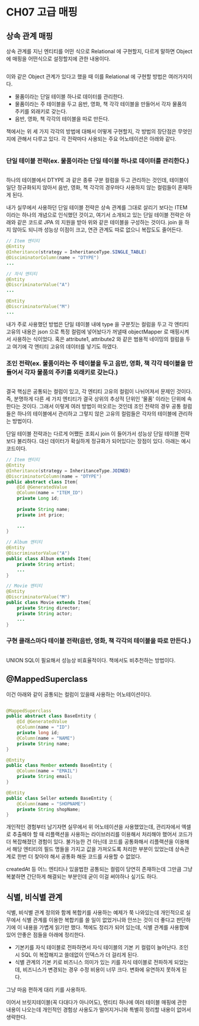 # CH07 고급 매핑

## 상속 관계 매핑

상속 관계를 지닌 엔티티를 어떤 식으로 Relational 에 구현할지, 다르게 말하면 Object에 매핑을 어떤식으로 설정할지에 관한 내용이다.

<figure><img src="../../.gitbook/assets/image (24) (1) (1).png" alt=""><figcaption></figcaption></figure>

이와 같은 Object 관계가 있다고 했을 때 이를 Relational 에 구현할 방법은 여러가지이다.

* 물품이라는 단일 테이블 하나로 데이터를 관리한다.
* 물품이라는 주 테이블을 두고 음반, 영화, 책 각각 테이블을 만들어서 각자 물품의 주키를 외래키로 갖는다.
* 음반, 영화, 책 각각의 테이블을 따로 만든다.

책에서는 위 세 가지 각각의 방법에 대해서 어떻게 구현할지, 각 방법의 장단점은 무엇인지에 관해서 다루고 있다. 각 전략마다 사용되는 주요 어노테이션은 아래와 같다.

<figure><img src="../../.gitbook/assets/image.png" alt=""><figcaption></figcaption></figure>

### 단일 테이블 전략(ex. 물품이라는 단일 테이블 하나로 데이터를 관리한다.)

<figure><img src="../../.gitbook/assets/image (10) (1).png" alt=""><figcaption></figcaption></figure>

하나의 테이블에서 DTYPE 과 같은 종류 구분 컬럼을 두고 관리하는 것인데, 테이블이 일단 정규화되지 않아서 음반, 영화, 책 각각의 경우마다 사용하지 않는 컬럼들이 혼재하게 된다.

내가 실무에서 사용하던 단일 테이블 전략은 상속 관계를 그대로 살리기 보다는 ITEM 이라는 하나의 개념으로 인식했던 것이고, 여기서 소개되고 있는 단일 테이블 전략은 아래와 같은 코드로 JPA 의 지원을 받아 위와 같은 테이블을 구성하는 것이다. join 을 하지 않아도 되니까 성능상 이점이 크고, 연관 관계도 따로 없으니 복잡도도 줄어든다.

```java
// Item 엔티티
@Entity
@Inheritance(strategy = InheritanceType.SINGLE_TABLE)
@DisciminatorColumn(name = "DTYPE")
...

// 자식 엔티티
@Entity
@DiscriminatorValue("A")
...

@Entity
@DiscriminatorValue("M")
...
```

내가 주로 사용했던 방법은 단일 테이블 내에 type 을 구분짓는 컬럼을 두고 각 엔티티 고유의 내용은 json 으로 특정 컬럼에 넣어놨다가 꺼낼때 objectMapper 로 매핑시켜서 사용하는 식이었다. 혹은 attribute1, attribute2 와 같은 범용적 네이밍의 컬럼을 두고 여기에 각 엔티티 고유의 데이터를 넣기도 하였다.

### 조인 전략(ex. 물품이라는 주 테이블을 두고 음반, 영화, 책 각각 테이블을 만들어서 각자 물품의 주키를 외래키로 갖는다.)

<figure><img src="../../.gitbook/assets/image (23) (1) (1).png" alt=""><figcaption></figcaption></figure>

결국 핵심은 공통되는 컬럼이 있고, 각 엔티티 고유의 컬럼이 나뉘어져서 문제인 것이다. 즉, 분명하게 다른 세 가지 엔티티가 결국 상위의 추상적 단위인 '물품' 이라는 단위에 속한다는 것이다. 그래서 이렇게 여러 방법이 떠오르는 것인데 조인 전략의 경우 공통 컬럼들은 하나의 테이블에서 관리하고 그렇지 않은 고유의 컬럼들은 각자의 테이블에 관리하는 방법이다.

단일 테이블 전략과는 다르게 어쨌든 조회시 join 이 들어가서 성능상 단일 테이블 전략보다 불리하다. 대신 데이터가 확실하게 정규화가 되어있다는 장점이 있다. 아래는 예시 코드이다.

```java
// Item 엔티티
@Entity
@Inheritance(strategy = InheritanceType.JOINED)
@DiscriminatorColumn(name = "DTYPE")
public abstract class Item{
	@Id @GeneratedValue
	@Column(name = "ITEM_ID")
	private Long id;
	
	private String name;
	private int price;
	
	...
}

// Album 엔티티
@Entity
@DiscriminatorValue("A")
public class Album extends Item{
	private String artist;
	...
}

// Movie 엔티티
@Entity
@DiscriminatorValue("M")
public class Movie extends Item{
	private String director;
	private String actor;
	...
}
```

### 구현 클래스마다 테이블 전략(음반, 영화, 책 각각의 테이블을 따로 만든다.)

<figure><img src="../../.gitbook/assets/image (17).png" alt=""><figcaption></figcaption></figure>

UNION SQL이 필요해서 성능상 비효율적이다. 책에서도 비추천하는 방법이다.



## @MappedSuperclass

이건 아래와 같이 공통되는 컬럼이 있을때 사용하는 어노테이션이다.&#x20;

<figure><img src="../../.gitbook/assets/image (20) (1).png" alt=""><figcaption></figcaption></figure>

```java
@MappedSuperclass
public abstract class BaseEntity {
    @Id @GeneratedValue
    @Column(name = "ID")
    private long id;
    @Column(name = "NAME")
    private String name;
}

@Entity
public class Member extends BaseEntity {
    @Column(name = "EMAIL")
    private String email;
}

@Entity
public class Seller extends BaseEntity {
    @Column(name = "SHOPNAME")
    private String shopName;
}
```

개인적인 경험부터 남기자면 실무에서 위 어노테이션을 사용했었는데, 관리자에서 엑셀로 추출해야 할 때 리플랙션을 사용하는 라이브러리를 이용해서 처리해야 했어서 코드가 더 복잡해졌던 경험이 있다. 불가능한 건 아닌데 코드를 공통화해서 리플랙션을 이용해서 해당 엔티티의 필드 명들을 가지고 값을 가져오도록 처리한 부분이 있었는데 상속관계로 한번 더 찾아야 해서 공통화 해둔 코드를 사용할 수 없었다.

createdAt 등 어느 엔티티나 있을법한 공통되는 컬럼이 당연히 존재하는데 그만큼 그냥 복붙하면 간단하게 해결되는 부분인데 굳이 이걸 써야하나 싶기도 하다.

## 식별, 비식별 관계

식별, 비식별 관계 정의와 함께 복합키를 사용하는 예제가 쭉 나와있는데 개인적으로 실무에서 식별 관계를 이용한 복합키를 쓸 일이 없었거니와 안쓰는 것이 더 좋다고 판단하기에 이 내용을 가볍게 읽기만 했다. 책에도 정리가 되어 있는데, 식별 관계를 사용함에 있어 안좋은 점들을 아래에 정리한다.

* 기본키를 자식 테이블로 전파하면서 자식 테이블의 기본 키 컬럼이 늘어난다. 조인시 SQL 이 복잡해지고 쓸데없이 인덱스가 더 걸리게 된다.
* 식별 관계의 기본 키로 비즈니스 의미가 있는 키를 자식 테이블로 전파하게 되었는데, 비즈니스가 변경되는 경우 수정 비용이 너무 크다. 변화에 유연하지 못하게 된다.

그냥 마음 편하게 대리 키를 사용하자.



이어서 브릿지테이블(꼭 다대다가 아니어도), 엔티티 하나에 여러 테이블 매핑에 관한 내용이 나오는데 개인적인 경험상 사용도가 떨어지거니와 특별히 정리할 내용이 없어서 생략한다.
